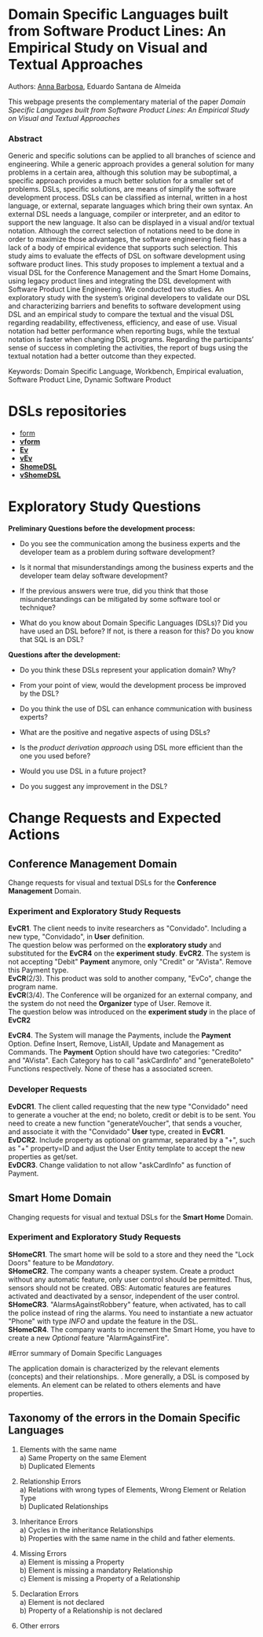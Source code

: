 # Domain Specific Languages built from Software Product Lines: An Empirical Study on Visual and Textual Approaches

Authors: <a href="mailto:annabarbosah@hotmail.com">Anna Barbosa</a>, Eduardo Santana de Almeida

This webpage presents the complementary material of the paper *Domain Specific Languages built from Software Product Lines: An Empirical Study on Visual and Textual Approaches*

### Abstract 
Generic and specific solutions can be applied to all branches of science and engineering. While a generic approach provides a general solution for many problems in a certain area, although this solution may be suboptimal, a specific approach provides a much better solution for a smaller set of problems. DSLs, specific solutions, are means of simplify the software development process. DSLs can be classified as internal, written in a host language, or external, separate languages which bring their own syntax. An external DSL needs a language, compiler or interpreter, and an editor to support the new language. It also can be displayed in a visual and/or textual notation. Although the correct selection of notations need to be done in order to maximize those advantages, the software engineering field has a lack of a body of empirical evidence that supports such selection. This study aims to evaluate the effects of DSL on software development using software product lines. This study proposes to implement a textual and a visual DSL for the Conference Management and the Smart Home Domains, using legacy product lines and integrating the DSL development with Software Product Line Engineering. We conducted two studies. An exploratory study with the system’s original developers to validate our DSL and characterizing barriers and benefits to software development using DSL and an empirical study to compare the textual and the visual DSL regarding readability, effectiveness, efficiency, and ease of use. Visual notation had better performance when reporting bugs, while the textual notation is faster when changing DSL programs. Regarding the participants’ sense of success in completing the activities, the report of bugs using the textual notation had a better outcome than they expected. 

Keywords: Domain Specific Language, Workbench, Empirical evaluation, Software Product Line, Dynamic Software Product 

# DSLs repositories
- <a href="https://github.com/Aniz/formDSL">form</a>
- <a href="https://github.com/Aniz/vForm">**vform**</a>
- <a href="https://github.com/Aniz/EvDSL">**Ev**</a>
- <a href="https://github.com/Aniz/visualEv">**vEv**</a>
- <a href="https://github.com/Aniz/ShDSL">**ShomeDSL**</a>
- <a href="https://github.com/Aniz/visualSh">**vShomeDSL**</a>

# Exploratory Study Questions

**Preliminary Questions before the development process:**

  - Do you see the communication among the business experts and the
    developer team as a problem during software development?

  - Is it normal that misunderstandings among the business experts and
    the developer team delay software development?

  - If the previous answers were true, did you think that those
    misunderstandings can be mitigated by some software tool or
    technique?

  - What do you know about Domain Specific Languages (DSLs)? Did you
    have used an
    <span data-acronym-label="DSL" data-acronym-form="singular+short">DSL</span>
    before? If not, is there a reason for this? Do you know that
    <span data-acronym-label="SQL" data-acronym-form="singular+short">SQL</span>
    is an
    <span data-acronym-label="DSL" data-acronym-form="singular+short">DSL</span>?

**Questions after the development:**

  - Do you think these
    <span data-acronym-label="DSL" data-acronym-form="singular+short">DSL</span>s
    represent your application domain? Why?

  - From your point of view, would the development process be improved
    by the
    <span data-acronym-label="DSL" data-acronym-form="singular+short">DSL</span>?

  - Do you think the use of
    <span data-acronym-label="DSL" data-acronym-form="singular+short">DSL</span>
    can enhance communication with business experts?

  - What are the positive and negative aspects of using
    <span data-acronym-label="DSL" data-acronym-form="singular+short">DSL</span>s?

  - Is the *product derivation approach* using
    <span data-acronym-label="DSL" data-acronym-form="singular+short">DSL</span>
    more efficient than the one you used before?

  - Would you use
    <span data-acronym-label="DSL" data-acronym-form="singular+short">DSL</span>
    in a future project?

  - Do you suggest any improvement in the
    <span data-acronym-label="DSL" data-acronym-form="singular+short">DSL</span>?

# Change Requests and Expected Actions

## Conference Management Domain

Change requests for visual and textual DSLs for the **Conference
Management** Domain.

### Experiment and Exploratory Study Requests

**EvCR1**. The client needs to invite researchers as "Convidado".
Including a new type, "Convidado", in **User** definition.  
The question below was performed on the **exploratory study** and
substituted for the **EvCR4** on the **experiment study**. **EvCR2**.
The system is not accepting "Debit" **Payment** anymore, only "Credit"
or "AVista". Remove this Payment type.  
**EvCR**(2/3). This product was sold to another company, "EvCo", change
the program name.  
**EvCR**(3/4). The Conference will be organized for an external company,
and the system do not need the **Organizer** type of User. Remove it.  
The question below was introduced on the **experiment study** in the
place of **EvCR2**

**EvCR4**. The System will manage the Payments, include the **Payment**
Option. Define Insert, Remove, ListAll, Update and Management as
Commands. The **Payment** Option should have two categories: "Credito"
and "AVista". Each Category has to call "askCardInfo" and
"generateBoleto" Functions respectively. None of these has a
associated screen.

### Developer Requests

**EvDCR1**. The client called requesting that the new type "Convidado"
need to generate a voucher at the end; no boleto, credit or debit is to
be sent. You need to create a new function "generateVoucher", that sends
a voucher, and associate it with the "Convidado" **User** type, created
in **EvCR1**.  
**EvDCR2**. Include property as optional on grammar, separated by a "+",
such as "+" property=ID and adjust the User Entity template to accept
the new properties as get/set.  
**EvDCR3**. Change validation to not allow "askCardInfo" as function of
Payment.

## Smart Home Domain

Changing requests for visual and textual DSLs for the **Smart Home**
Domain.

### Experiment and Exploratory Study Requests

**SHomeCR1**. The smart home will be sold to a store and they need the
"Lock Doors" feature to be *Mandatory*.  
**SHomeCR2**. The company wants a cheaper system. Create a product
without any automatic feature, only user control should be permitted.
Thus, sensors should not be created. OBS: Automatic features are
features activated and deactivated by a sensor, independent of the user
control.  
**SHomeCR3**. "AlarmsAgainstRobbery" feature, when activated, has to
call the police instead of ring the alarms. You need to instantiate a
new actuator "Phone" with type *INFO* and update the feature in the
DSL.  
**SHomeCR4**. The company wants to increment the Smart Home, you have to
create a new *Optional* feature "AlarmAgainstFire".

#Error summary of Domain Specific Languages

The application domain is characterized by the relevant elements
(concepts) and their relationships. . More generally, a
<span data-acronym-label="DSL" data-acronym-form="singular+short">DSL</span>
is composed by elements. An element can be related to others elements
and have properties.

## Taxonomy of the errors in the Domain Specific Languages

1.  Elements with the same name <br> a) Same Property on the same Element <br> b) Duplicated Elements

2.  Relationship Errors<br> a) Relations with wrong types of
    Elements, Wrong Element or Relation Type <br> b) Duplicated Relationships

3.  Inheritance Errors <br> a) Cycles in the inheritance
    Relationships <br> b) Properties with the same name in the child and
    father elements.

4.  Missing Errors<br> a) Element is missing a Property <br> b)
    Element is missing a mandatory Relationship <br> c) Element is missing a
    Property of a Relationship

5.  Declaration Errors<br> a) Element is not declared <br> b)
    Property of a Relationship is not declared

6.  Other errors
